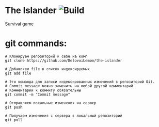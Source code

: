 # The Islander ![Build](https://github.com/DelovoiLemon/the-islander/workflows/Build/badge.svg)
Survival game

# git commands:
	
	# Клонируем репозиторий к себе на комп
	git clone https://github.com/DelovoiLemon/the-islander 
	
	# Добавляем file в список индексируемых 
	git add file 
	
	# Это команда для записи индексированных изменений в репозиторий Git. 
	# Commit message можно заменить на любой другой комментарий.
	# Комментарии к коммиту обязательны
	git commit -m "Commit message"

	# Отправляем локальные изменения на сервер
	git push
	
	# Получаем изменения с сервера в локальный репозиторий
	git pull
